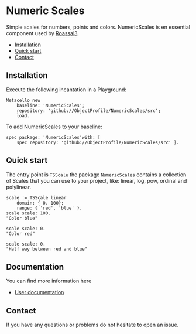 # Numeric Scales 

Simple scales for numbers, points and colors.
NumericScales is en essential component used by [Roassal3](https://github.com/ObjectProfile/Roassal3).

  - [Installation](#installation)
  - [Quick start](#quick-start)
  - [Contact](#contact)


## Installation

Execute the following incantation in a Playground: 

```Smalltalk
Metacello new
	baseline: 'NumericScales';
	repository: 'github://ObjectProfile/NumericScales/src';
	load.
```

To add NumericScales to your baseline:

```Smalltalk
spec package: 'NumericScales'with: [ 
	spec repository: 'github://ObjectProfile/NumericScales/src' ].
```

## Quick start

The entry point is `TSScale` the package `NumericScales` contains a collection of Scales that you can use to your project, like: linear, log, pow, ordinal and polylinear.

```Smalltalk
scale := TSScale linear
	domain: { 0. 100};
	range: { 'red'. 'blue' }.
scale scale: 100.
"Color blue"

scale scale: 0.
"Color red"

scale scale: 0.
"Half way between red and blue"
```

## Documentation

You can find more information here  
* [User documentation](documentation/UserGuide.md) 
## Contact

If you have any questions or problems do not hesitate to open an issue.
